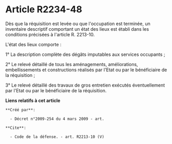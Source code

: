 # Article R2234-48

Dès que la réquisition est levée ou que l'occupation est terminée, un inventaire descriptif comportant un état des lieux est
établi dans les conditions précisées à l'article R. 2213-10.

L'état des lieux comporte : 

1° La description complète des dégâts imputables aux services occupants ; 

2° Le relevé détaillé de tous les aménagements, améliorations, embellissements et constructions réalisés par l'Etat ou par le
bénéficiaire de la réquisition ; 

3° Le relevé détaillé des travaux de gros entretien exécutés éventuellement par l'Etat ou par le bénéficiaire de la
réquisition.

**Liens relatifs à cet article**

	**Créé par**:

	  - Décret n°2009-254 du 4 mars 2009 - art.

	**Cite**:

	  - Code de la défense. - art. R2213-10 (V)
